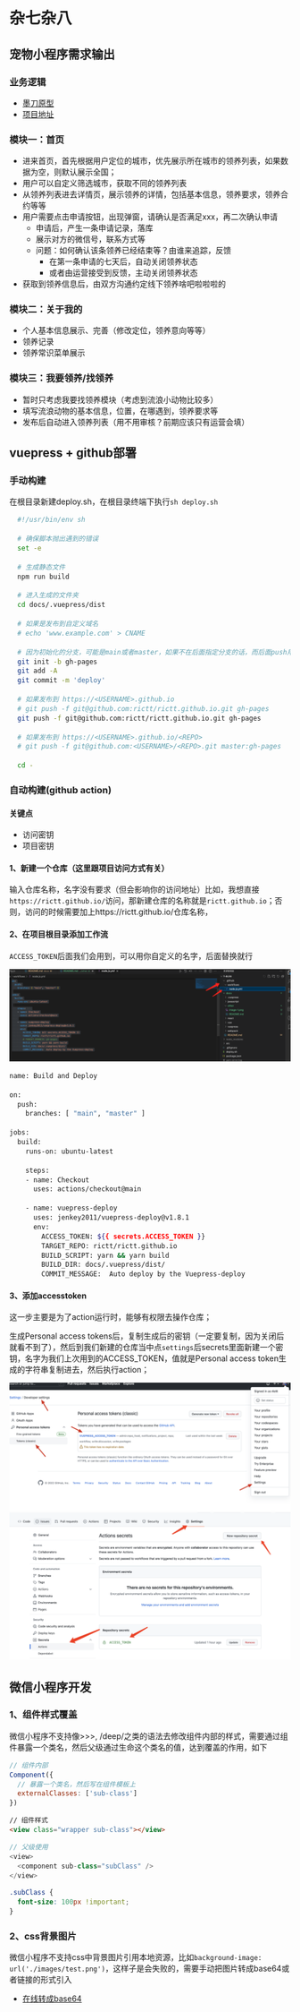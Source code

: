 # 杂七杂八

## 宠物小程序需求输出

### 业务逻辑
  - [墨刀原型](https://modao.cc/app/design/pbl9nu883xcydvw0)
  - [项目地址](https://github.com/rictt/cat-adoption)
### 模块一：首页
- 进来首页，首先根据用户定位的城市，优先展示所在城市的领养列表，如果数据为空，则默认展示全国；
- 用户可以自定义筛选城市，获取不同的领养列表
- 从领养列表进去详情页，展示领养的详情，包括基本信息，领养要求，领养合约等等
- 用户需要点击申请按钮，出现弹窗，请确认是否满足xxx，再二次确认申请
  - 申请后，产生一条申请记录，落库
  - 展示对方的微信号，联系方式等
  - 问题：如何确认该条领养已经结束等？由谁来追踪，反馈
    - 在第一条申请的七天后，自动关闭领养状态
    - 或者由运营接受到反馈，主动关闭领养状态
- 获取到领养信息后，由双方沟通约定线下领养啥吧啦啦啦的
### 模块二：关于我的
- 个人基本信息展示、完善（修改定位，领养意向等等）
- 领养记录
- 领养常识菜单展示

### 模块三：我要领养/找领养
- 暂时只考虑我要找领养模块（考虑到流浪小动物比较多）
- 填写流浪动物的基本信息，位置，在哪遇到，领养要求等
- 发布后自动进入领养列表（用不用审核？前期应该只有运营会填）

## vuepress + github部署

  ### 手动构建

  在根目录新建deploy.sh，在根目录终端下执行`sh deploy.sh`

```sh
  #!/usr/bin/env sh

  # 确保脚本抛出遇到的错误
  set -e

  # 生成静态文件
  npm run build

  # 进入生成的文件夹
  cd docs/.vuepress/dist

  # 如果是发布到自定义域名
  # echo 'www.example.com' > CNAME

  # 因为初始化的分支，可能是main或者master，如果不在后面指定分支的话，而后面push用了自定义分支名称的话，会导致一直push不上去
  git init -b gh-pages
  git add -A
  git commit -m 'deploy'

  # 如果发布到 https://<USERNAME>.github.io
  # git push -f git@github.com:rictt/rictt.github.io.git gh-pages
  git push -f git@github.com:rictt/rictt.github.io.git gh-pages

  # 如果发布到 https://<USERNAME>.github.io/<REPO>
  # git push -f git@github.com:<USERNAME>/<REPO>.git master:gh-pages

  cd -

```

  ### 自动构建(github action)
  #### 关键点
  - 访问密钥
  - 项目密钥
  #### 1、新建一个仓库（这里跟项目访问方式有关）
  输入仓库名称，名字没有要求（但会影响你的访问地址）比如，我想直接`https://rictt.github.io/`访问，那新建仓库的名称就是`rictt.github.io`；否则，访问的时候需要加上https://rictt.github.io/仓库名称，

  #### 2、在项目根目录添加工作流
  `ACCESS_TOKEN`后面我们会用到，可以用你自定义的名字，后面替换就行

  ![](./image-2.png)
  ```sh
  name: Build and Deploy

  on:
    push:
      branches: [ "main", "master" ]

  jobs:
    build:
      runs-on: ubuntu-latest

      steps:    
      - name: Checkout
        uses: actions/checkout@main
      
      - name: vuepress-deploy
        uses: jenkey2011/vuepress-deploy@v1.8.1
        env:
          ACCESS_TOKEN: ${{ secrets.ACCESS_TOKEN }}
          TARGET_REPO: rictt/rictt.github.io
          BUILD_SCRIPT: yarn && yarn build
          BUILD_DIR: docs/.vuepress/dist/
          COMMIT_MESSAGE:  Auto deploy by the Vuepress-deploy

  ```
  
  #### 3、添加accesstoken
  这一步主要是为了action运行时，能够有权限去操作仓库；

  生成Personal access tokens后，复制生成后的密钥（一定要复制，因为关闭后就看不到了），然后到我们新建的仓库当中点`settings`后secrets里面新建一个密钥，名字为我们上次用到的ACCESS_TOKEN，值就是Personal access token生成的字符串复制进去，然后执行action；

  ![图片](./image-1.png)
  ![](./image-3.png)


## 微信小程序开发
  ### 1、组件样式覆盖
  微信小程序不支持像>>>, /deep/之类的语法去修改组件内部的样式，需要通过组件暴露一个类名，然后父级通过生命这个类名的值，达到覆盖的作用，如下

  ```js
  // 组件内部
  Component({
    // 暴露一个类名，然后写在组件模板上
    externalClasses: ['sub-class']
  })
  ```

  ```html
  // 组件样式
  <view class="wrapper sub-class"></view>
  ```

  ```js
  // 父级使用
  <view>
    <component sub-class="subClass" />
  </view>
  ```

  ```css
  .subClass {
    font-size: 100px !important;
  }
  ```

  ### 2、css背景图片
  微信小程序不支持css中背景图片引用本地资源，比如`background-image: url('./images/test.png')`，这样子是会失败的，需要手动把图片转成base64或者链接的形式引入
  - [在线转成base64](https://c.runoob.com/front-end/59/)
